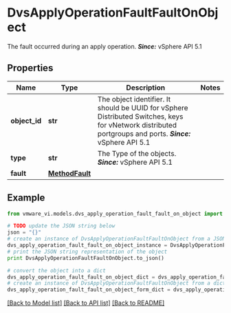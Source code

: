 # DvsApplyOperationFaultFaultOnObject

The fault occurred during an apply operation.  ***Since:*** vSphere API 5.1 

## Properties
Name | Type | Description | Notes
------------ | ------------- | ------------- | -------------
**object_id** | **str** | The object identifier.  It should be UUID for vSphere Distributed Switches, keys for vNetwork distributed portgroups and ports.  ***Since:*** vSphere API 5.1  | 
**type** | **str** | The Type of the objects.  ***Since:*** vSphere API 5.1  | 
**fault** | [**MethodFault**](MethodFault.md) |  | 

## Example

```python
from vmware_vi.models.dvs_apply_operation_fault_fault_on_object import DvsApplyOperationFaultFaultOnObject

# TODO update the JSON string below
json = "{}"
# create an instance of DvsApplyOperationFaultFaultOnObject from a JSON string
dvs_apply_operation_fault_fault_on_object_instance = DvsApplyOperationFaultFaultOnObject.from_json(json)
# print the JSON string representation of the object
print DvsApplyOperationFaultFaultOnObject.to_json()

# convert the object into a dict
dvs_apply_operation_fault_fault_on_object_dict = dvs_apply_operation_fault_fault_on_object_instance.to_dict()
# create an instance of DvsApplyOperationFaultFaultOnObject from a dict
dvs_apply_operation_fault_fault_on_object_form_dict = dvs_apply_operation_fault_fault_on_object.from_dict(dvs_apply_operation_fault_fault_on_object_dict)
```
[[Back to Model list]](../README.md#documentation-for-models) [[Back to API list]](../README.md#documentation-for-api-endpoints) [[Back to README]](../README.md)


